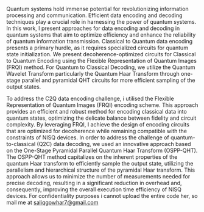 Quantum systems hold immense potential for revolutionizing information processing and communication. Efficient data encoding and decoding techniques play a
crucial role in harnessing the power of quantum systems. In this work, I present approaches for data encoding and decoding in quantum systems that aim to optimize efficiency and enhance the reliability of quantum information transmission. Classical to Quantum data encoding presents a primary hurdle, as it requires specialized
circuits for quantum state initialization. We present decoherence-optimized circuits
for Classical to Quantum Encoding using the Flexible Representation of Quantum
Images (FRQI) method. For Quantum to Classical Decoding, we utilize the Quantum Wavelet Transform particularly the Quantum Haar Transform through one-stage
parallel and pyramidal QHT circuits for more efficient sampling of the output states. <br />

To address the C2Q
data encoding challenge, i utilised the Flexible Representation of
Quantum Images (FRQI) encoding scheme. This approach provides an efficient and
robust method for encoding classical data into quantum states, optimizing the delicate balance between fidelity and circuit complexity. By leveraging FRQI, I achieve
the design of encoding circuits that are optimized for decoherence while remaining
compatible with the constraints of NISQ devices.
In order to address the challenge of quantum-to-classical (Q2C) data decoding, we
used an innovative approach based on the One-Stage Pyramidal Parallel Quantum
Haar Transform (OSPP-QHT). The OSPP-QHT method capitalizes on the inherent
properties of the quantum Haar transform to efficiently sample the output state,
utilizing the parallelism and hierarchical structure of the pyramidal Haar transform.
This approach allows us to minimize the number of measurements needed for precise
decoding, resulting in a significant reduction in overhead and, consequently, improving
the overall execution time efficiency of NISQ devices. For confidentiality purposes i cannot upload the entire code her, so mail me at saliqgowhar7@gmail.com
